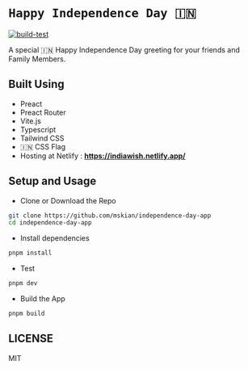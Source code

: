 # `Happy Independence Day 🇮🇳`

[![build-test](https://github.com/mskian/independence-day-app/actions/workflows/build.yml/badge.svg)](https://github.com/mskian/independence-day-app/actions/workflows/build.yml)  

A special 🇮🇳 Happy Independence Day greeting for your friends and Family Members.  

## Built Using

- Preact
- Preact Router
- Vite.js
- Typescript
- Tailwind CSS
- 🇮🇳 CSS Flag
- Hosting at Netlify : **<https://indiawish.netlify.app/>**  

## Setup and Usage

- Clone or Download the Repo

```sh
git clone https://github.com/mskian/independence-day-app
cd independence-day-app
```

- Install dependencies

```sh
pnpm install
```

- Test

```sh
pnpm dev
```

- Build the App

```sh
pnpm build
```

## LICENSE

MIT
